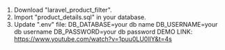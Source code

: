 1. Download "laravel_product_filter".
2. Import "product_details.sql" in your database.
3. Update ".env" file: 
	DB_DATABASE=your db name 
	DB_USERNAME=your db username
	DB_PASSWORD=your db password
DEMO LINK: https://www.youtube.com/watch?v=1puu0LU0lIY&t=4s
